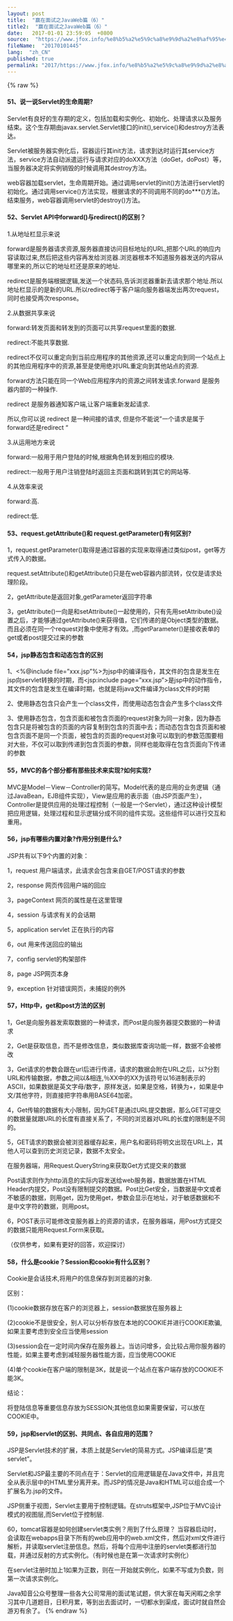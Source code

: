 ```yaml
---
layout: post
title:  "赢在面试之JavaWeb篇（6）"
title2:  "赢在面试之JavaWeb篇（6）"
date:   2017-01-01 23:59:05  +0800
source:  "https://www.jfox.info/%e8%b5%a2%e5%9c%a8%e9%9d%a2%e8%af%95%e4%b9%8bjavaweb%e7%af%876.html"
fileName:  "20170101445"
lang:  "zh_CN"
published: true
permalink: "2017/https://www.jfox.info/%e8%b5%a2%e5%9c%a8%e9%9d%a2%e8%af%95%e4%b9%8bjavaweb%e7%af%876.html"
---
```

{% raw %}
#### 51、说一说Servlet的生命周期?

Servlet有良好的生存期的定义，包括加载和实例化、初始化、处理请求以及服务结束。这个生存期由javax.servlet.Servlet接口的init(),service()和destroy方法表达。

Servlet被服务器实例化后，容器运行其init方法，请求到达时运行其service方法，service方法自动派遣运行与请求对应的doXXX方法（doGet，doPost）等，当服务器决定将实例销毁的时候调用其destroy方法。

web容器加载servlet，生命周期开始。通过调用servlet的init()方法进行servlet的初始化。通过调用service()方法实现，根据请求的不同调用不同的do***()方法。结束服务，web容器调用servlet的destroy()方法。

#### 52、Servlet API中forward()与redirect()的区别？

1.从地址栏显示来说

forward是服务器请求资源,服务器直接访问目标地址的URL,把那个URL的响应内容读取过来,然后把这些内容再发给浏览器.浏览器根本不知道服务器发送的内容从哪里来的,所以它的地址栏还是原来的地址.

redirect是服务端根据逻辑,发送一个状态码,告诉浏览器重新去请求那个地址.所以地址栏显示的是新的URL.所以redirect等于客户端向服务器端发出两次request，同时也接受两次response。

2.从数据共享来说

forward:转发页面和转发到的页面可以共享request里面的数据.

redirect:不能共享数据.

redirect不仅可以重定向到当前应用程序的其他资源,还可以重定向到同一个站点上的其他应用程序中的资源,甚至是使用绝对URL重定向到其他站点的资源.

forward方法只能在同一个Web应用程序内的资源之间转发请求.forward 是服务器内部的一种操作.

redirect 是服务器通知客户端,让客户端重新发起请求.

所以,你可以说 redirect 是一种间接的请求, 但是你不能说”一个请求是属于forward还是redirect “

3.从运用地方来说

forward:一般用于用户登陆的时候,根据角色转发到相应的模块.

redirect:一般用于用户注销登陆时返回主页面和跳转到其它的网站等.

4.从效率来说

forward:高.

redirect:低.

#### 53、request.getAttribute()和 request.getParameter()有何区别?

1，request.getParameter()取得是通过容器的实现来取得通过类似post，get等方式传入的数据。

request.setAttribute()和getAttribute()只是在web容器内部流转，仅仅是请求处理阶段。

2，getAttribute是返回对象,getParameter返回字符串

3，getAttribute()一向是和setAttribute()一起使用的，只有先用setAttribute()设置之后，才能够通过getAttribute()来获得值，它们传递的是Object类型的数据。而且必须在同一个request对象中使用才有效。,而getParameter()是接收表单的get或者post提交过来的参数

#### 54，jsp静态包含和动态包含的区别

1、<%@include file=”xxx.jsp”%>为jsp中的编译指令，其文件的包含是发生在jsp向servlet转换的时期，而<jsp:include page=”xxx.jsp”>是jsp中的动作指令，其文件的包含是发生在编译时期，也就是将java文件编译为class文件的时期 

2、使用静态包含只会产生一个class文件，而使用动态包含会产生多个class文件 

3、使用静态包含，包含页面和被包含页面的request对象为同一对象，因为静态包含只是将被包含的页面的内容复制到包含的页面中去；而动态包含包含页面和被包含页面不是同一个页面，被包含的页面的request对象可以取到的参数范围要相对大些，不仅可以取到传递到包含页面的参数，同样也能取得在包含页面向下传递的参数 

#### 55，MVC的各个部分都有那些技术来实现?如何实现?

MVC是Model－View－Controller的简写。Model代表的是应用的业务逻辑（通过JavaBean，EJB组件实现），View是应用的表示面（由JSP页面产生），Controller是提供应用的处理过程控制（一般是一个Servlet），通过这种设计模型把应用逻辑，处理过程和显示逻辑分成不同的组件实现。这些组件可以进行交互和重用。

#### 56，jsp有哪些内置对象?作用分别是什么?

JSP共有以下9个内置的对象：

1，request 用户端请求，此请求会包含来自GET/POST请求的参数

2，response 网页传回用户端的回应

3，pageContext 网页的属性是在这里管理

4，session 与请求有关的会话期

5，application servlet 正在执行的内容

6，out 用来传送回应的输出

7，config  servlet的构架部件

8，page JSP网页本身

9，exception 针对错误网页，未捕捉的例外

#### 57，Http中，get和post方法的区别

1，Get是向服务器发索取数据的一种请求，而Post是向服务器提交数据的一种请求

2，Get是获取信息，而不是修改信息，类似数据库查询功能一样，数据不会被修改

3，Get请求的参数会跟在url后进行传递，请求的数据会附在URL之后，以?分割URL和传输数据，参数之间以&相连,％XX中的XX为该符号以16进制表示的ASCII，如果数据是英文字母/数字，原样发送，如果是空格，转换为+，如果是中文/其他字符，则直接把字符串用BASE64加密。

4，Get传输的数据有大小限制，因为GET是通过URL提交数据，那么GET可提交的数据量就跟URL的长度有直接关系了，不同的浏览器对URL的长度的限制是不同的。

5，GET请求的数据会被浏览器缓存起来，用户名和密码将明文出现在URL上，其他人可以查到历史浏览记录，数据不太安全。

在服务器端，用Request.QueryString来获取Get方式提交来的数据

Post请求则作为http消息的实际内容发送给web服务器，数据放置在HTML Header内提交，Post没有限制提交的数据。Post比Get安全，当数据是中文或者不敏感的数据，则用get，因为使用get，参数会显示在地址，对于敏感数据和不是中文字符的数据，则用post。

6，POST表示可能修改变服务器上的资源的请求，在服务器端，用Post方式提交的数据只能用Request.Form来获取。

（仅供参考，如果有更好的回答，欢迎探讨）

#### 58，什么是cookie？Session和cookie有什么区别？

Cookie是会话技术,将用户的信息保存到浏览器的对象.

区别：

(1)cookie数据存放在客户的浏览器上，session数据放在服务器上

(2)cookie不是很安全，别人可以分析存放在本地的COOKIE并进行COOKIE欺骗,如果主要考虑到安全应当使用session

(3)session会在一定时间内保存在服务器上。当访问增多，会比较占用你服务器的性能，如果主要考虑到减轻服务器性能方面，应当使用COOKIE

(4)单个cookie在客户端的限制是3K，就是说一个站点在客户端存放的COOKIE不能3K。

结论：

将登陆信息等重要信息存放为SESSION;其他信息如果需要保留，可以放在COOKIE中。

#### 59，jsp和servlet的区别、共同点、各自应用的范围？

JSP是Servlet技术的扩展，本质上就是Servlet的简易方式。JSP编译后是“类servlet”。

Servlet和JSP最主要的不同点在于：Servlet的应用逻辑是在Java文件中，并且完全从表示层中的HTML里分离开来。而JSP的情况是Java和HTML可以组合成一个扩展名为.jsp的文件。

JSP侧重于视图，Servlet主要用于控制逻辑。在struts框架中,JSP位于MVC设计模式的视图层,而Servlet位于控制层.

60，tomcat容器是如何创建servlet类实例？用到了什么原理？
 当容器启动时，会读取在webapps目录下所有的web应用中的web.xml文件，然后对xml文件进行解析，并读取servlet注册信息。然后，将每个应用中注册的servlet类都进行加载，并通过反射的方式实例化。（有时候也是在第一次请求时实例化） 
 

在servlet注册时加上<load-on-startup>1</load-on-startup>如果为正数，则在一开始就实例化，如果不写或为负数，则第一次请求实例化。

Java知音公众号整理一些各大公司常用的面试笔试题，供大家在每天闲暇之余学习其中几道题目，日积月累，等到出去面试时，一切都水到渠成，面试时就自然会游刃有余了。
{% endraw %}
